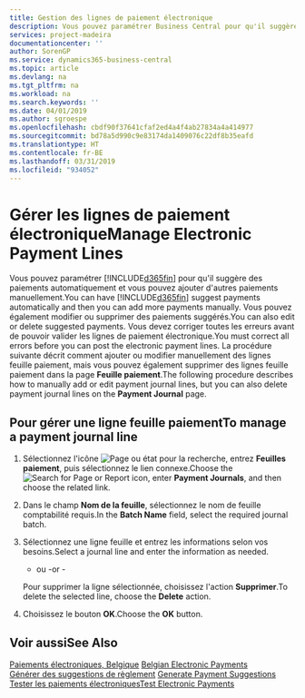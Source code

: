 ```yaml
---
title: Gestion des lignes de paiement électronique
description: Vous pouvez paramétrer Business Central pour qu'il suggère des paiements automatiquement et vous pouvez ajouter d'autres paiements manuellement. Vous pouvez également modifier ou supprimer des paiements suggérés.
services: project-madeira
documentationcenter: ''
author: SorenGP
ms.service: dynamics365-business-central
ms.topic: article
ms.devlang: na
ms.tgt_pltfrm: na
ms.workload: na
ms.search.keywords: ''
ms.date: 04/01/2019
ms.author: sgroespe
ms.openlocfilehash: cbdf90f37641cfaf2ed4a4f4ab27834a4a414977
ms.sourcegitcommit: bd78a5d990c9e83174da1409076c22df8b35eafd
ms.translationtype: HT
ms.contentlocale: fr-BE
ms.lasthandoff: 03/31/2019
ms.locfileid: "934052"
---
```

# <a name="manage-electronic-payment-lines"></a><span data-ttu-id="453c5-104">Gérer les lignes de paiement électronique</span><span class="sxs-lookup"><span data-stu-id="453c5-104">Manage Electronic Payment Lines</span></span>
<span data-ttu-id="453c5-105">Vous pouvez paramétrer [!INCLUDE[d365fin](../../includes/d365fin_md.md)] pour qu'il suggère des paiements automatiquement et vous pouvez ajouter d'autres paiements manuellement.</span><span class="sxs-lookup"><span data-stu-id="453c5-105">You can have [!INCLUDE[d365fin](../../includes/d365fin_md.md)] suggest payments automatically and then you can add more payments manually.</span></span> <span data-ttu-id="453c5-106">Vous pouvez également modifier ou supprimer des paiements suggérés.</span><span class="sxs-lookup"><span data-stu-id="453c5-106">You can also edit or delete suggested payments.</span></span> <span data-ttu-id="453c5-107">Vous devez corriger toutes les erreurs avant de pouvoir valider les lignes de paiement électronique.</span><span class="sxs-lookup"><span data-stu-id="453c5-107">You must correct all errors before you can post the electronic payment lines.</span></span> <span data-ttu-id="453c5-108">La procédure suivante décrit comment ajouter ou modifier manuellement des lignes feuille paiement, mais vous pouvez également supprimer des lignes feuille paiement dans la page **Feuille paiement**.</span><span class="sxs-lookup"><span data-stu-id="453c5-108">The following procedure describes how to manually add or edit payment journal lines, but you can also delete payment journal lines on the **Payment Journal** page.</span></span>  

## <a name="to-manage-a-payment-journal-line"></a><span data-ttu-id="453c5-109">Pour gérer une ligne feuille paiement</span><span class="sxs-lookup"><span data-stu-id="453c5-109">To manage a payment journal line</span></span>  

1.  <span data-ttu-id="453c5-110">Sélectionnez l'icône ![Page ou état pour la recherche](../../media/ui-search/search_small.png "Page ou état pour la recherche"), entrez **Feuilles paiement**, puis sélectionnez le lien connexe.</span><span class="sxs-lookup"><span data-stu-id="453c5-110">Choose the ![Search for Page or Report](../../media/ui-search/search_small.png "Search for Page or Report icon") icon, enter **Payment Journals**, and then choose the related link.</span></span>  
2.  <span data-ttu-id="453c5-111">Dans le champ **Nom de la feuille**, sélectionnez le nom de feuille comptabilité requis.</span><span class="sxs-lookup"><span data-stu-id="453c5-111">In the **Batch Name** field, select the required journal batch.</span></span>  
3.  <span data-ttu-id="453c5-112">Sélectionnez une ligne feuille et entrez les informations selon vos besoins.</span><span class="sxs-lookup"><span data-stu-id="453c5-112">Select a journal line and enter the information as needed.</span></span>  

     - <span data-ttu-id="453c5-113">ou -</span><span class="sxs-lookup"><span data-stu-id="453c5-113">or -</span></span>  

    <span data-ttu-id="453c5-114">Pour supprimer la ligne sélectionnée, choisissez l'action **Supprimer**.</span><span class="sxs-lookup"><span data-stu-id="453c5-114">To delete the selected line, choose the **Delete** action.</span></span>  

4.  <span data-ttu-id="453c5-115">Choisissez le bouton **OK**.</span><span class="sxs-lookup"><span data-stu-id="453c5-115">Choose the **OK** button.</span></span>  

## <a name="see-also"></a><span data-ttu-id="453c5-116">Voir aussi</span><span class="sxs-lookup"><span data-stu-id="453c5-116">See Also</span></span>  
 <span data-ttu-id="453c5-117">[Paiements électroniques, Belgique](belgian-electronic-payments.md) </span><span class="sxs-lookup"><span data-stu-id="453c5-117">[Belgian Electronic Payments](belgian-electronic-payments.md) </span></span>  
 <span data-ttu-id="453c5-118">[Générer des suggestions de règlement](how-to-generate-payment-suggestions.md) </span><span class="sxs-lookup"><span data-stu-id="453c5-118">[Generate Payment Suggestions](how-to-generate-payment-suggestions.md) </span></span>  
 [<span data-ttu-id="453c5-119">Tester les paiements électroniques</span><span class="sxs-lookup"><span data-stu-id="453c5-119">Test Electronic Payments</span></span>](how-to-test-electronic-payments.md)
